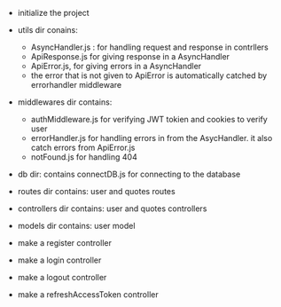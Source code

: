 - initialize the project

- utils dir conains:

  - AsyncHandler.js : for handling request and response in contrllers
  - ApiResponse.js for giving response in a AsyncHandler
  - ApiError.js, for giving errors in a AsyncHandler
  - the error that is not given to ApiError is automatically catched by errorhandler middleware

- middlewares dir contains:

  - authMiddleware.js for verifying JWT tokien and cookies to verify user
  - errorHandler.js for handling errors in from the AsycHandler. it also catch errors from ApiError.js
  - notFound.js for handling 404

- db dir: contains connectDB.js for connecting to the database
- routes dir contains: user and quotes routes
- controllers dir contains: user and quotes controllers
- models dir contains: user model

- make a register controller
- make a login controller
- make a logout controller
- make a refreshAccessToken controller